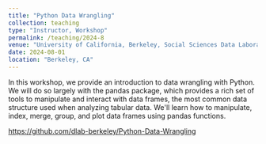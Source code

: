 ```yaml
---
title: "Python Data Wrangling"
collection: teaching
type: "Instructor, Workshop"
permalink: /teaching/2024-8
venue: "University of California, Berkeley, Social Sciences Data Laboratory"
date: 2024-08-01
location: "Berkeley, CA"
---
```


In this workshop, we provide an introduction to data wrangling with Python. We will do so largely with the pandas package, which provides a rich set of tools to manipulate and interact with data frames, the most common data structure used when analyzing tabular data. We'll learn how to manipulate, index, merge, group, and plot data frames using pandas functions.

https://github.com/dlab-berkeley/Python-Data-Wrangling